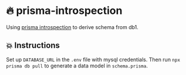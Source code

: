 # 🔥 prisma-introspection

Using
[prisma introspection](https://www.prisma.io/docs/getting-started/setup-prisma/add-to-existing-project/relational-databases/introspection-typescript-mysql)
to derive schema from db1.

## 💥 Instructions

Set up `DATABASE_URL` in the `.env` file with mysql credentials. Then run
`npx prisma db pull` to generate a data model in `schema.prisma`.
